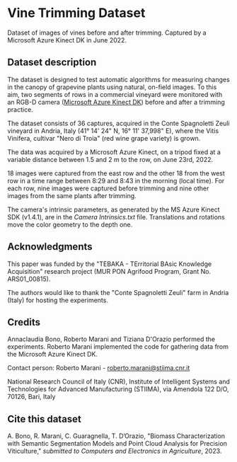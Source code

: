 # Vine Trimming Dataset
Dataset of images of vines before and after trimming. Captured by a Microsoft Azure Kinect DK in June 2022.

## Dataset description

The dataset is designed to test automatic algorithms for measuring changes in the canopy of grapevine plants using natural, on-field images. To this aim, two segments of rows in a commercial vineyard were monitored with an RGB-D camera ([Microsoft Azure Kinect DK](https://azure.microsoft.com/en-us/products/kinect-dk/)) before and after a trimming practice.

The dataset consists of 36 captures, acquired in the Conte Spagnoletti Zeuli vineyard in Andria, Italy (41° 14' 24" N, 16° 11' 37,998" E), where the Vitis Vinifera, cultivar "Nero di Troia" (red wine grape variety) is grown. 

The data was acquired by a Microsoft Azure Kinect, on a tripod fixed at a variable distance between 1.5 and 2 m to the row, on June 23rd, 2022. 

18 images were captured from the east row and the other 18 from the west row in a time range between 8:29 and 8:43 in the morning (local time). For each row, nine images were captured before trimming and nine other images from the same plants after trimming. 






The camera's intrinsic parameters, as generated by the MS Azure Kinect SDK (v1.4.1), are in the *Camera Intrinsics.txt* file. Translations and rotations move the color geometry to the depth one.


## Acknowledgments
This paper was funded by the "TEBAKA - TErritorial BAsic Knowledge Acquisition" research project (MUR PON Agrifood Program, Grant No. ARS01\_00815). 

The authors would like to thank the "Conte Spagnoletti Zeuli" farm in Andria (Italy) for hosting the experiments.

## Credits

Annaclaudia Bono, Roberto Marani and Tiziana D'Orazio performed the experiments. Roberto Marani implemented the code for gathering data from the Microsoft Azure Kinect DK.

Contact person: Roberto Marani - [roberto.marani@stiima.cnr.it](mailto:roberto.marani@stiima.cnr.it)

National Research Council of Italy (CNR), Institute of Intelligent Systems and Technologies for Advanced Manufacturing (STIIMA), via Amendola 122 D/O, 70126, Bari, Italy


## Cite this dataset

A. Bono, R. Marani, C. Guaragnella, T. D’Orazio, "Biomass Characterization with Semantic Segmentation Models and Point Cloud Analysis for Precision Viticulture," *submitted to Computers and Electronics in Agriculture*, 2023.
